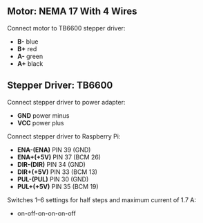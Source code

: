 ## Motor: NEMA 17 With 4 Wires

Connect motor to TB6600 stepper driver:

- **B-** blue
- **B+** red
- **A-** green
- **A+** black

## Stepper Driver: TB6600

Connect stepper driver to power adapter:

- **GND** power minus
- **VCC** power plus

Connect stepper driver to Raspberry Pi:

- **ENA-(ENA)** PIN 39 (GND)
- **ENA+(+5V)** PIN 37 (BCM 26)
- **DIR-(DIR)** PIN 34 (GND)
- **DIR+(+5V)** PIN 33 (BCM 13)
- **PUL-(PUL)** PIN 30 (GND)
- **PUL+(+5V)** PIN 35 (BCM 19)

Switches 1–6 settings for half steps and maximum current of 1.7 A:

- on-off-on-on-on-off
